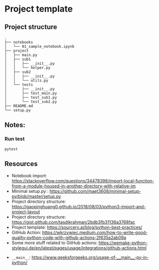 # Project template

## Project structure

```
.
├── notebooks
│   └── 01_sample_notebook.ipynb
├── project
│   ├── main.py
│   ├── sub1
│   │   ├── __init__.py
│   │   └── helper.py
│   ├── sub2
│   │   ├── __init__.py
│   │   └── utils.py
│   └── tests
│       ├── __init__.py
│       ├── test_main.py
│       ├── test_sub1.py
│       └── test_sub2.py
├── README.md
└── setup.py
```

## Notes:

### Run test

```
pytest
```

## Resources

- Notebook import: https://stackoverflow.com/questions/34478398/import-local-function-from-a-module-housed-in-another-directory-with-relative-im
- Minimal setup.py : https://github.com/maet3608/minimal-setup-py/blob/master/setup.py
- Project directory structure: https://gaopinghuang0.github.io/2018/08/03/python3-import-and-project-layout
- Project directory structure: https://gist.github.com/tasdikrahman/2bdb3fb31136a3768fac
- Project template: https://sourcery.ai/blog/python-best-practices/
- GitHub Action: https://wkrzywiec.medium.com/how-to-write-good-quality-python-code-with-github-actions-2f635a2ab09a
- Some more stuff related to GitHub actions: https://wemake-python-stylegui.de/en/latest/pages/usage/integrations/github-actions.html

* `__main__`: https://www.geeksforgeeks.org/usage-of-__main__-py-in-python/
